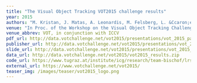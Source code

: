 ```yaml
---
title: "The Visual Object Tracking VOT2015 challenge results"
year: 2015
authors: "M. Kristan, J. Matas, A. Leonardis, M. Felsberg, L. &Ccaron;ehovin, G. Fern&aacute;ndez, <i>et al.</i>"
venue: "In Proc. of the Workshop on the Visual Object Tracking Challenge"
venue_abbrev: VOT, in conjunction with ICCV
pdf_url: http://data.votchallenge.net/vot2015/presentations/vot_2015_paper.pdf
publisher_url: http://data.votchallenge.net/vot2015/presentations/vot_2015_paper.pdf
slide_url: http://data.votchallenge.net/vot2015/presentations/vot_2015_presentation.pdf
data_url: http://data.votchallenge.net/vot2015/vot2015_results.zip
code_url: https://www.tugraz.at/institute/icg/research/team-bischof/lrs/downloads/dat/
external_url: https://www.votchallenge.net/vot2015/
teaser_img: /images/teaser/vot2015_logo.png
---
```

